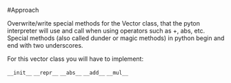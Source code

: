 #Approach

Overwrite/write special methods for the Vector class, that the pyton interpreter will use and call when using operators such as +, abs, etc.
Special methods (also called dunder or magic methods) in python begin and end with two underscores.

For this vector class you will have to implement:

`__init__`
`__repr__`
`__abs__`
`__add__`
`__mul__`
